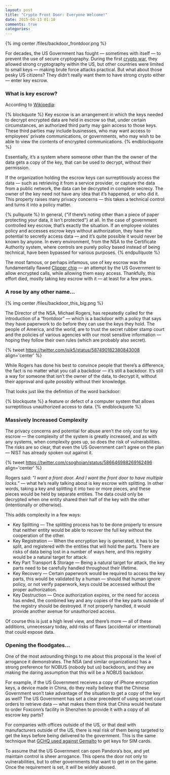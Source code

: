 ```yaml
---
layout: post
title: "Crypto Front Door: Everyone Welcome!"
date: 2015-04-13 01:10
comments: true
categories: 
---
```


{% img center /files/backdoor_frontdoor.png %}

For decades, the US Government has fought — sometimes with itself — to prevent the use of secure cryptography. During the first [crypto war](https://en.wikipedia.org/wiki/Crypto_Wars), they allowed strong cryptography within the US, but other countries were limited to small keys — making brute force attacks practical. But what about those pesky US citizens? They didn’t really want them to have strong crypto either — enter key escrow.

### What is key escrow?

According to [Wikipedia](https://en.wikipedia.org/wiki/Key_escrow):

{% blockquote %}
Key escrow is an arrangement in which the keys needed to decrypt encrypted data are held in escrow so that, under certain circumstances, an authorized third party may gain access to those keys. These third parties may include businesses, who may want access to employees’ private communications, or governments, who may wish to be able to view the contents of encrypted communications.
{% endblockquote %}

Essentially, it’s a system where someone other than the the owner of the data gets a copy of the key, that can be used to decrypt, without their permission. 

If the organization holding the escrow keys can surreptitiously access the data — such as retrieving it from a service provider, or capture the data from a public network, the data can be decrypted in complete secrecy. The owner of the key need not have any idea that it’s happened, or who did it. This property raises many privacy concerns — this takes a technical control and turns it into a policy matter.

{% pullquote %}
In general, {"if there’s noting other than a piece of paper protecting your data, it isn’t protected"} at all. In the case of government controlled key escrow, that’s exactly the situation. If an employee violates policy and accesses escrow keys without authorization, they have the potential to secretly access data — and it’s quite possible it would never be known by anyone. In every environment, from the NSA to the Certificate Authority system, where controls are purely policy based instead of being technical, have been bypassed for various purposes.
{% endpullquote %}

The most famous, or perhaps infamous, use of key escrow was the fundamentally flawed [Clipper chip](https://en.wikipedia.org/wiki/Clipper_chip) — an attempt by the US Government to allow encrypted calls, while allowing them easy access. Thankfully, this effort died, mostly taking key escrow with it — at least for a few years.

### A rose by any other name…

{% img center /files/backdoor_this_big.png %}

The Director of the NSA, Michael Rogers, has repeatedly called for the introduction of a “frontdoor” — which is a backdoor with a policy that says they have paperwork to do before they can use the keys they hold. The people of America, and the world, are to trust the secret rubber stamp court and the policies of various agencies with our most sensitive information — hoping they follow their own rules (which are probably also secret).

{% tweet https://twitter.com/isik5/status/587490182380843008 align='center' %}

While Rogers has done his best to convince people that there’s a difference, the fact is no matter what you call a backdoor — it’s still a backdoor. It’s still a way for someone that isn’t the owner of the data, to decrypt it, without their approval and quite possibly without their knowledge.

That looks just like the definition of the word backdoor:

{% blockquote %}
a feature or defect of a computer system that allows surreptitious unauthorized access to data.
{% endblockquote %}

### Massively Increased Complexity

The privacy concerns and potential for abuse aren’t the only cost for key escrow — the complexity of the system is greatly increased, and as with any systems, when complexity goes up, so does the risk of vulnerabilities. The risks are so clear, that even the US Government can’t agree on the plan — NIST has already spoken out against it.

{% tweet https://twitter.com/csoghoian/status/586646988269162496 align='center' %}

Rogers said: “*I want a front door. And I want the front door to have multiple locks.*” — what he’s really talking about is key escrow with splitting. In other words, taking a key and splitting it into two or more pieces, and these pieces would be held by separate entities. The data could only be decrypted when one entity shared their half of the key with the other (intentionally or otherwise).

This adds complexity in a few ways:

* Key Splitting — The splitting process has to be done properly to ensure that neither entity would be able to recover the full key without the cooperation of the other.
* Key Registration — When the encryption key is generated, it has to be split, and registered with the entities that will hold the parts. There are risks of data being lost in a number of ways here, and this registry would be a natural target for attack.
* Key Part Transport & Storage — Being a natural target for attack, the key parts need to be carefully handled throughout their lifetime.
* Key Recovery — Certain paperwork would be required to access the  key parts, this would be validated by a human — should that human ignore policy, or not verify paperwork, keys could be accessed without the proper authorization.
* Key Destruction — Once authorization expires, or the need for access has ended, the combined key and any copies of the key parts outside of the registry should be destroyed. If not properly handled, it would provide another avenue for unauthorized access.

Of course this is just a high level view, and there’s more — all of these additions, unnecessary today, add risks of flaws (accidental or intentional) that could expose data.

### Opening the floodgates…

One of the most astounding things to me about this proposal is the level of arrogance it demonstrates. The NSA (and similar organizations) has a strong preference for NOBUS (nobody but us) backdoors, and they are making the daring assumption that this will be a NOBUS backdoor.

For example, if the US Government receives a copy of iPhone encryption keys, a device made in China, do they really believe that the Chinese Government won’t take advantage of the situation to get a copy of the key as well? The US Government has set a clear precedent of using secret court orders to retrieve data — what makes them think that China would hesitate to order Foxconn’s facility in Shenzhen to provide it with a copy of all escrow key parts?

For companies with offices  outside of the US, or that deal with manufacturers outside of the US, there is real risk of them being targeted to get the keys before being delivered to the government. This is the same technique that [GCHQ used against Gemalto](https://firstlook.org/theintercept/2015/02/19/great-sim-heist/) to get keys for SIM cards.

To assume that the US Government can open Pandora’s box, and yet maintain control is sheer arrogance. This opens the door not only to vulnerabilities, but to other governments that want to get in on the game. Once the requirement is set, it *will* be widely abused.

